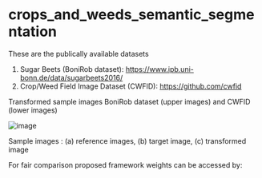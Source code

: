 # crops_and_weeds_semantic_segmentation

These are the publically available datasets
1. Sugar Beets (BoniRob dataset): https://www.ipb.uni-bonn.de/data/sugarbeets2016/
2. Crop/Weed Field Image Dataset (CWFID): https://github.com/cwfid

Transformed sample images BoniRob dataset (upper images) and CWFID (lower images)

![image](https://github.com/iamrehanch/crops_and_weeds_semantic_segmentation/assets/44838063/fb2c832a-1bd1-448a-b240-ea7aadd98ba9)

Sample images : (a) reference images, (b) target image, (c) transformed image

For fair comparison proposed framework weights can be accessed by:
